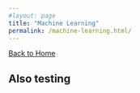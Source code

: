 ```yaml
---
#layout: page
title: "Machine Learning"
permalink: /machine-learning.html/
---
```


[Back to Home](./index.html)

## Also testing